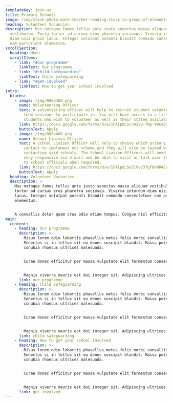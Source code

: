 ```yaml
---
templateKey: join-us
title: Primary Schools
image: /img/stock-photo-male-teacher-reading-story-to-group-of-elementary-pupils-wearing-uniform-in-school-classroom-1448056133.jpg
heading: Volunteer Vacancies
description: Mus natoque fames tellus ante justo senectus massa aliquam
  vestibulum. Porta tortor ad cursus eros pharetra sociosqu. Viverra interdum
  diam nisi proin lacus. Integer volutpat potenti blandit commodo consectetuer
  nam parturient elementum.
scrollSection:
  heading: Menu
  scrollItems:
    - link: "#our-programme"
      linkText: Our programme
    - link: "#child-safeguarding"
      linkText: Child safeguarding
    - link: "#get-involved"
      linkText: How to get your school involved
intro:
  blurbs:
    - image: /img/800x480.png
      name: Volunteering Officer
      text: A volunteering officer will help to recruit student volunteers and assign
        them sessions to participate in. You will have access to a list of
        students who wish to volunteer as well as their stated availability.
      link: https://docs.google.com/forms/d/e/1FAIpQLScn92sp-7Np-tWCm5g9loXMM9QPqTz_XUHQ0skJaSTbaCCtkg/viewform
      buttonText: Apply
    - image: /img/800x480.png
      name: School Liaison Officer
      text: A School Liaison Officer will help to choose which primary schools we will
        contact to implement our scheme and they will also be tasked with
        contacting said schools. The School Liaison Officers will need to be
        very responsive via e-mail and be able to visit or talk over the phone
        to school officials when required.
      link: https://docs.google.com/forms/d/e/1FAIpQLSe31Vvv37gf6kWR4CubG3VLEc5MAbHE5-hs92R7Pwc_Ft53yQ/viewform
      buttonText: Apply
  heading: Volunteer Vacancies
  description: >
    Mus natoque fames tellus ante justo senectus massa aliquam vestibulum. Porta
    tortor ad cursus eros pharetra sociosqu. Viverra interdum diam nisi proin
    lacus. Integer volutpat potenti blandit commodo consectetuer nam parturient
    elementum.


    A convallis dolor quam cras odio etiam tempus. Congue nisl efficitur euismod maximus per et himenaeos. Odio habitasse vulputate consequat parturient sagittis inceptos. Consequat proin arcu facilisis fames nisi vitae. Maecenas rhoncus ante mus est himenaeos purus duis velit.
main:
  content:
    - heading: Our programme
      description: >-
        Risus lorem odio lobortis phasellus metus felis morbi convallis diam.
        Senectus si in tellus sit eu donec suscipit blandit. Massa potenti nec
        conubia rhoncus ultrices malesuada.


        Curae donec efficitur per massa vulputate elit fermentum consectetuer. Pharetra tellus purus primis nisi pede parturient. Tempus fermentum condimentum mollis ullamcorper per blandit sit.


        Magnis viverra mauris est dui integer sit. Adipiscing ultrices ullamcorper scelerisque massa lobortis velit luctus purus bibendum.
      link: our-programme
    - heading: Child safeguarding
      description: >-
        Risus lorem odio lobortis phasellus metus felis morbi convallis diam.
        Senectus si in tellus sit eu donec suscipit blandit. Massa potenti nec
        conubia rhoncus ultrices malesuada.


        Curae donec efficitur per massa vulputate elit fermentum consectetuer. Pharetra tellus purus primis nisi pede parturient. Tempus fermentum condimentum mollis ullamcorper per blandit sit.


        Magnis viverra mauris est dui integer sit. Adipiscing ultrices ullamcorper scelerisque massa lobortis velit luctus purus bibendum.
      link: child-safeguarding
    - heading: How to get your school involved
      description: >-
        Risus lorem odio lobortis phasellus metus felis morbi convallis diam.
        Senectus si in tellus sit eu donec suscipit blandit. Massa potenti nec
        conubia rhoncus ultrices malesuada.


        Curae donec efficitur per massa vulputate elit fermentum consectetuer. Pharetra tellus purus primis nisi pede parturient. Tempus fermentum condimentum mollis ullamcorper per blandit sit.


        Magnis viverra mauris est dui integer sit. Adipiscing ultrices ullamcorper scelerisque massa lobortis velit luctus purus bibendum.
      link: get-involved
---
```


